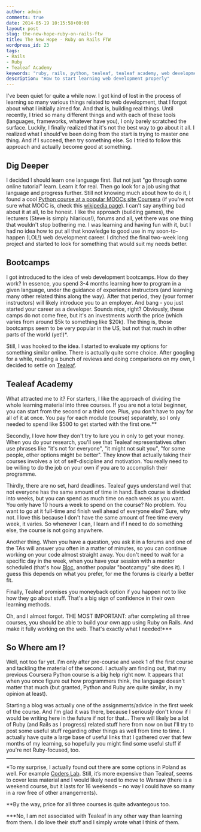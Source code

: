 ```yaml
---
author: admin
comments: true
date: 2014-05-19 10:15:58+00:00
layout: post
slug: the-new-hope-ruby-on-rails-ftw
title: The New Hope - Ruby on Rails FTW
wordpress_id: 23
tags:
- Rails
- Ruby
- Tealeaf Academy
keywords: "ruby, rails, python, tealeaf, tealeaf academy, web development"
description: "How to start learning web development properly"
---
```


I've been quiet for quite a while now. I got kind of lost in the process of learning so many various things related to web development, that I forgot about what I initially aimed for. And that is, building real things. Until recently, I tried so many different things and with each of these tools (languages, frameworks, whatever have you), I only barely scratched the surface. Luckily, I finally realized that it's not the best way to go about it all. I realized what I should've been doing from the start is trying to master one thing. And if I succeed, then try something else. So I tried to follow this approach and actually become good at something.


## Dig Deeper


I decided I should learn one language first. But not just "go through some online tutorial" learn. Learn it for real. Then go look for a job using that language and progress further. Still not knowing much about how to do it, I found a cool [Python course at a popular MOOCs site Coursera](https://www.coursera.org/course/interactivepython) (if you're not sure what MOOC is, check this [wikipedia page](http://en.wikipedia.org/wiki/Massive_open_online_course)). I can't say anything bad about it at all, to be honest. I like the approach (building games), the lecturers (Steve is simply hilarious!), forums and all, yet there was one thing that wouldn't stop bothering me. I was learning and having fun with it, but I had no idea how to put all that knowledge to good use in my soon-to-happen (LOL!) web development career. I ditched the final two-week long project and started to look for something that would suit my needs better.


## Bootcamps


I got introduced to the idea of web development bootcamps. How do they work? In essence, you spend 3-4 months learning how to program in a given language, under the guidance of experience instructors (and learning many other related thins along the way). After that period, they (your former instructors) will likely introduce you to an employer. And bang - you just started your career as a developer. Sounds nice, right? Obviously, these camps do not come free, but it's an investments worth the price (which varies from around $5k to something like $20k). The thing is, those bootcamps seem to be very popular in the US, but not that much in other parts of the world (yet!)*.

Still, I was hooked to the idea. I started to evaluate my options for something similar online. There is actually quite some choice. After googling for a while, reading a bunch of reviews and doing comparisons on my own, I decided to settle on [Tealeaf](https://www.gotealeaf.com).


## Tealeaf Academy


What attracted me to it? For starters, I like the approach of dividing the whole learning material into three courses. If you are not a total beginner, you can start from the second or a third one. Plus, you don't have to pay for all of it at once. You pay for each module (course) separately, so I only needed to spend like $500 to get started with the first one.**

Secondly, I love how they don't try to lure you in only to get your money. When you do your research, you'll see that Tealeaf representatives often use phrases like "it's not for everyone", "it might not suit you", "for some people, other options might be better". They know that actually taking their courses involves a lot of self-discipline and motivation. You really need to be willing to do the job on your own if you are to accomplish their programme.

Thirdly, there are no set, hard deadlines. Tealeaf guys understand well that not everyone has the same amount of time in hand. Each course is divided into weeks, but you can spend as much time on each week as you want. You only have 10 hours a week to spend on the course? No problem. You want to go at it full-time and finish well ahead of everyone else? Sure, why not. I love this because I don't have the same amount of free time every week, it varies. So whenever I can, I learn and if I need to do something else, the course is not going anywhere.

Another thing. When you have a question, you ask it in a forums and one of the TAs will answer you often in a matter of minutes, so you can continue working on your code almost straight away. You don't need to wait for a specific day in the week, when you have your session with a mentor scheduled (that's how [Bloc](https://www.bloc.io/), another popular "bootcampy" site does it). I guess this depends on what you prefer, for me the forums is clearly a better fit.

Finally, Tealeaf promises you moneyback option if you happen not to like how they go about stuff. That's a big sign of confidence in their own learning methods.

Oh, and I almost forgot. THE MOST IMPORTANT: after completing all three courses, you should be able to build your own app using Ruby on Rails. And make it fully working on the web. That's exactly what I needed!***


## So Where am I?


Well, not too far yet. I'm only after pre-course and week 1 of the first course and tackling the material of the second. I actually am finding out, that my previous Coursera Python course is a big help right now. It appears that when you once figure out how programmers think, the language doesn't matter that much (but granted, Python and Ruby are quite similar, in my opinion at least).

Starting a blog was actually one of the assignments/advice in the first week of the course. And I'm glad it was there, because I seriously don't know if I would be writing here in the future if not for that... There will likely be a lot of Ruby (and Rails as I progress) related stuff here from now on but I'll try to post some useful stuff regarding other things as well from time to time. I actually have quite a large base of useful links that I gathered over that few months of my learning, so hopefully you might find some useful stuff if you're not Ruby-focused, too.


<hr/>


*To my surprise, I actually found out there are some options in Poland as well. For example [Coders Lab](http://coderslab.pl/). Still, it’s more expensive than Tealeaf, seems to cover less material and I would likely need to move to Warsaw (there is a weekend course, but it lasts for 16 weekends – no way I could have so many in a row free of other arrangements).

**By the way, price for all three courses is quite advantegous too.

***No, I am not associated with Tealeaf in any other way than learning from them. I do love their stuff and I simply wrote what I think of them.
